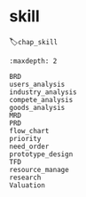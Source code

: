 # skill
:label:`chap_skill`

```toc
:maxdepth: 2

BRD
users_analysis
industry_analysis
compete_analysis
goods_analysis
MRD
PRD
flow_chart
priority
need_order
prototype_design
TFD
resource_manage
research
Valuation
```
